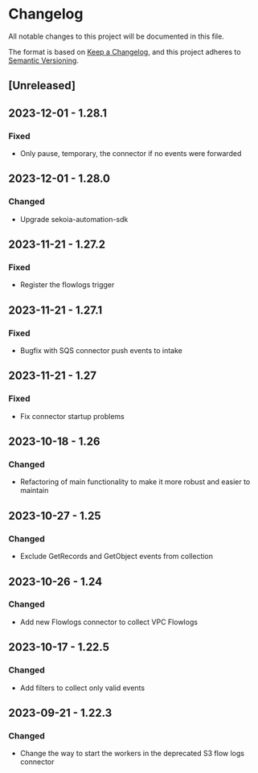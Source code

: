 # Changelog

All notable changes to this project will be documented in this file.

The format is based on [Keep a Changelog](https://keepachangelog.com/en/1.0.0/),
and this project adheres to [Semantic Versioning](https://semver.org/spec/v2.0.0.html).

## [Unreleased]

## 2023-12-01 - 1.28.1

### Fixed

- Only pause, temporary, the connector if no events were forwarded

## 2023-12-01 - 1.28.0

### Changed

- Upgrade sekoia-automation-sdk

## 2023-11-21 - 1.27.2

### Fixed

- Register the flowlogs trigger

## 2023-11-21 - 1.27.1

### Fixed

- Bugfix with SQS connector push events to intake

## 2023-11-21 - 1.27

### Fixed

- Fix connector startup problems

## 2023-10-18 - 1.26

### Changed

- Refactoring of main functionality to make it more robust and easier to maintain

## 2023-10-27 - 1.25

### Changed

- Exclude GetRecords and GetObject events from collection

## 2023-10-26 - 1.24

### Changed

- Add new Flowlogs connector to collect VPC Flowlogs

## 2023-10-17 - 1.22.5

### Changed

- Add filters to collect only valid events

## 2023-09-21 - 1.22.3

### Changed

- Change the way to start the workers in the deprecated S3 flow logs connector
